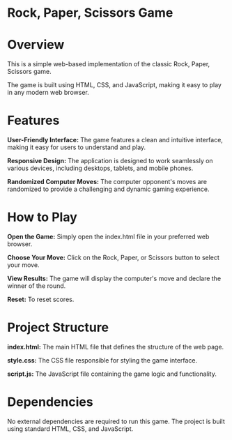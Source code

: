 # Rock, Paper, Scissors Game

# Overview
<p>This is a simple web-based implementation of the classic Rock, Paper, Scissors game.</p> 
<p>The game is built using HTML, CSS, and JavaScript, making it easy to play in any modern web browser.</p>

# Features
<p><strong>User-Friendly Interface:</strong> The game features a clean and intuitive interface, making it easy for users to understand and play.</p>

<p><strong>Responsive Design:</strong> The application is designed to work seamlessly on various devices, including desktops, tablets, and mobile phones.</p>

<p><strong>Randomized Computer Moves:</strong> The computer opponent's moves are randomized to provide a challenging and dynamic gaming experience.</p>

# How to Play
<p><strong>Open the Game:</strong> Simply open the index.html file in your preferred web browser.</p>

<p><strong>Choose Your Move:</strong> Click on the Rock, Paper, or Scissors button to select your move.</p>

<p><strong>View Results:</strong> The game will display the computer's move and declare the winner of the round.</p>

<p><strong>Reset:</strong> To reset scores.</p>

# Project Structure
<p><strong>index.html:</strong> The main HTML file that defines the structure of the web page.</p>

<p><strong>style.css:</strong> The CSS file responsible for styling the game interface.</p>

<p><strong>script.js:</strong> The JavaScript file containing the game logic and functionality.</p>

# Dependencies
<p>No external dependencies are required to run this game. The project is built using standard HTML, CSS, and JavaScript.</p>


